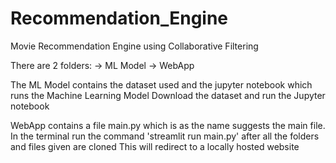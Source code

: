 # Recommendation_Engine
Movie Recommendation Engine using Collaborative Filtering 


There are 2 folders:
-> ML Model
-> WebApp

The ML Model contains the dataset used and the jupyter notebook which runs the Machine Learning Model
Download the dataset and run the Jupyter notebook

WebApp contains a file main.py which is as the name suggests the main file.
In the terminal run the command 'streamlit run main.py' after all the folders and files given are cloned
This will redirect to a locally hosted website
